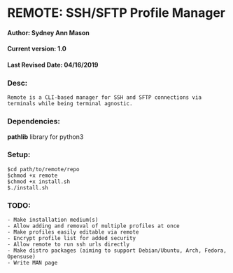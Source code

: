 # REMOTE: SSH/SFTP Profile Manager   
#### Author: Sydney Ann Mason
#### Current version: 1.0
#### Last Revised Date: 04/16/2019

### Desc:
    Remote is a CLI-based manager for SSH and SFTP connections via terminals while being terminal agnostic.

### Dependencies:
<b>pathlib</b> library for python3

### Setup:
```
$cd path/to/remote/repo
$chmod +x remote
$chmod +x install.sh
$./install.sh
```
### TODO:
    - Make installation medium(s)
    - Allow adding and removal of multiple profiles at once
    - Make profiles easily editable via remote
    - Encrypt profile list for added security
    - Allow remote to run ssh urls directly
    - Make distro packages (aiming to support Debian/Ubuntu, Arch, Fedora, Opensuse)
    - Write MAN page
